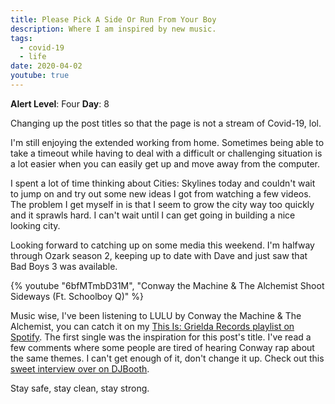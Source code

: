 ```yaml
---
title: Please Pick A Side Or Run From Your Boy
description: Where I am inspired by new music.
tags:
  - covid-19
  - life
date: 2020-04-02
youtube: true
---
```


**Alert Level**: Four
**Day**: 8

Changing up the post titles so that the page is not a stream of Covid-19, lol.

I'm still enjoying the extended working from home. Sometimes being able to take a timeout while having to deal with a difficult or challenging situation is a lot easier when you can easily get up and move away from the computer.

I spent a lot of time thinking about Cities: Skylines today and couldn't wait to jump on and try out some new ideas I got from watching a few videos. The problem I get myself in is that I seem to grow the city way too quickly and it sprawls hard. I can't wait until I can get going in building a nice looking city.

Looking forward to catching up on some media this weekend. I'm halfway through Ozark season 2, keeping up to date with Dave and just saw that Bad Boys 3 was available.

{% youtube "6bfMTmbD31M", "Conway the Machine & The Alchemist Shoot Sideways (Ft. Schoolboy Q)" %}

Music wise, I've been listening to LULU by Conway the Machine & The Alchemist, you can catch it on my [This Is: Grielda Records playlist on Spotify](https://open.spotify.com/playlist/61zzitaZHZegpeopBwXaw1?si=5PAAdEfSTa6qmqtmu2cGbw). The first single was the inspiration for this post's title. I've read a few comments where some people are tired of hearing Conway rap about the same themes. I can't get enough of it, don't change it up. Check out this [sweet interview over on DJBooth](https://djbooth.net/features/2020-03-30-conway-the-machine-alchemist-interview-lulu-new-music).

Stay safe, stay clean, stay strong.
